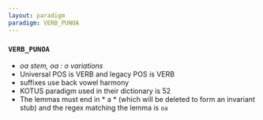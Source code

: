 ```yaml
---
layout: paradigm
paradigm: VERB_PUNOA
---
```

### ` VERB_PUNOA `

* _oa stem, oa : o variations_
* Universal POS is VERB and legacy POS is VERB
* suffixes use back vowel harmony
* KOTUS paradigm used in their dictionary is 52
* The lemmas must end in * a * (which will be deleted to form an invariant stub) and the regex matching the lemma is ` oa `

